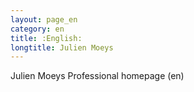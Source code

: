 ```yaml
---
layout: page_en
category: en
title: :English:
longtitle: Julien Moeys
---
```


Julien Moeys Professional homepage (en)


